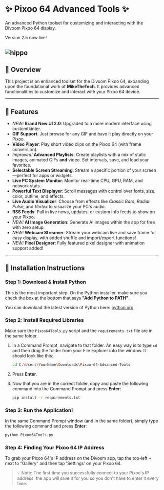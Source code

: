# ✨ Pixoo 64 Advanced Tools ✨

An advanced Python toolset for customizing and interacting with the Divoom Pixoo 64 display.

Version 2.5 now live!

![hippo](https://i.imgur.com/LbG1xKj.gif)
---

## 🚀 Overview

This project is an enhanced toolset for the Divoom Pixoo 64, expanding upon the foundational work of **MikeTheTech**. It provides advanced functionalities to customize and interact with your Pixoo 64 device.

---

## 🌟 Features

- _NEW!_ **Brand New UI 2.0**: Upgraded to a more modern interface using customtkinter.
- **GIF Support**: Just browse for any GIF and have it play directly on your Pixoo.
- **Video Player**: Play short video clips on the Pixoo 64 (with frame conversion).
- _Improved!_ **Advanced Playlists**: Create playlists with a mix of static images, animated GIFs **and** video. Set intervals, save, and load your favorites.
- **Selectable Screen Streaming**: Stream a specific portion of your screen—perfect for apps or widgets.
- **Live PC System Monitor**: Monitor real-time CPU, GPU, RAM, and network stats.
- **Powerful Text Displayer**: Scroll messages with control over fonts, size, color, outline, and effects.
- **Live Audio Visualizer**: Choose from effects like *Classic Bars*, *Radial Pulse*, and *Vortex* to visualize your PC's audio.
- **RSS Feeds**: Pull in live news, updates, or custom info feeds to show on your Pixoo.
- _NEW!_ **AI Image Generation**: Generate AI images within the app for free with zero setup.
- _NEW!_ **Webcam Streamer**: Stream your webcam live and save frame for easy display, with added shuffle and import/export functions!
- _NEW!_ **Pixel Designer**: Fully featured pixel designer with animation support added!

---

## 🔧 Installation Instructions

### Step 1: Download & Install Python
This is the most important step. On the Python installer, make sure you check the box at the bottom that says **"Add Python to PATH"**.

You can download the latest version of Python here: [python.org](https://www.python.org/downloads/)

### Step 2: Install Required Libraries
Make sure the `Pixoo64Tools.py` script and the `requirements.txt` file are in the same folder.

1. In a Command Prompt, navigate to that folder. An easy way is to type `cd ` and then drag the folder from your File Explorer into the window. It should look like this:
    ```bash
    cd C:\Users\YourName\Downloads\Pixoo-64-Advanced-Tools
    ```
2. Press **Enter**.

3. Now that you are in the correct folder, copy and paste the following command into the Command Prompt and press **Enter**:
    ```bash
    pip install -r requirements.txt
    ```

### Step 3: Run the Application!
In the same Command Prompt window (and in the same folder), simply type the following command and press **Enter**:
```bash
python Pixoo64Tools.py
```

### Step 4: Finding Your Pixoo 64 IP Address
To grab your Pixoo 64's IP address on the Divoom app, tap the top-left + next to "Gallery" and then tap 'Settings' on your Pixoo 64.

> 💡 Note: The first time you successfully connect to your Pixoo's IP address, the app will save it for you so you don't have to enter it every time.
